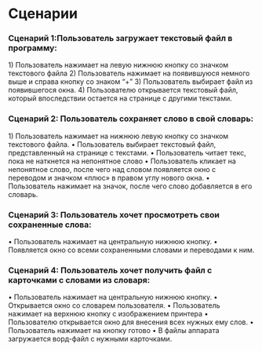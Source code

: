 <h1> Cценарии </h1>

<h3>Сценарий 1:Пользователь загружает текстовый файл в программу:</h3>
    1) Пользователь нажимает на левую нижнюю кнопку со значком текстового файла
    2) Пользователь нажимает на появившуюся немного выше и справа кнопку со знаком “+”
    3) Пользователь выбирает файл из появившегося окна.
    4) Пользователю открывается текстовый файл, который впоследствии остается на странице с другими текстами.


<h3>Сценарий 2: Пользователь сохраняет слово в свой словарь:</h3>
    1) Пользователь нажимает на нижнюю левую кнопку со значком текстового файла.
    •	Пользователь выбирает текстовый файл, представленный на странице с текстами.
    •	Пользователь читает текс, пока не наткнется на непонятное слово
    •	Пользователь кликает на непонятное слово, после чего над словом появляется окно с переводом и значком «плюс» в правом углу нового окна.
    •	Пользователь нажимает на значок, после чего слово добавляется в его словарь.


<h3>Сценарий 3: Пользователь хочет просмотреть свои сохраненные слова:</h3>
    •	Пользователь нажимает на центральную нижнюю кнопку. 
    •	Появляется окно со всеми сохраненными словами и переводами к ним.


<h3>Сценарий 4: Пользователь хочет получить файл c карточками с словами из словаря:</h3>
    •	Пользователь нажимает на центральную нижнюю кнопку.
    •	Открывается окно со словарем пользователя.
    •	Пользователь нажимает на верхнюю кнопку с изображением принтера
    •	Пользователю открывается окно для внесения всех нужных ему слов.
    •	Пользователь нажимает на кнопку готово
    •	В файлы аппарата загружается ворд-файл с нужными карточками.

